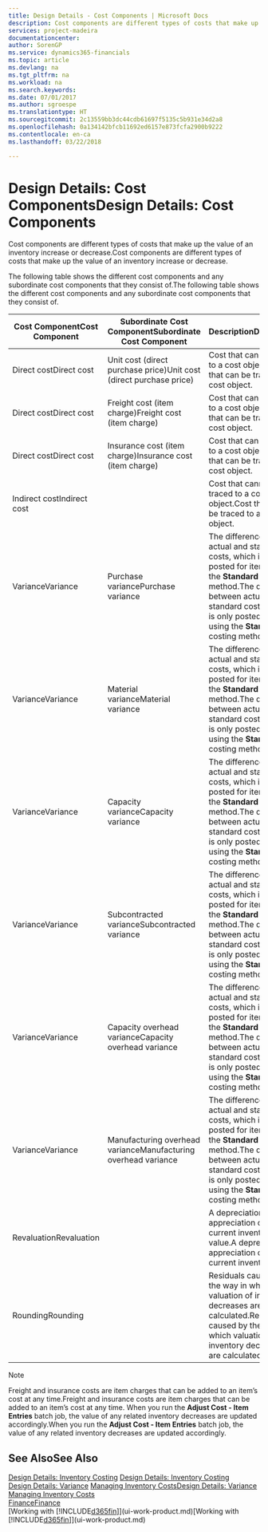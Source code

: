 ```yaml
---
title: Design Details - Cost Components | Microsoft Docs
description: Cost components are different types of costs that make up the value of an inventory increase or decrease.
services: project-madeira
documentationcenter: 
author: SorenGP
ms.service: dynamics365-financials
ms.topic: article
ms.devlang: na
ms.tgt_pltfrm: na
ms.workload: na
ms.search.keywords: 
ms.date: 07/01/2017
ms.author: sgroespe
ms.translationtype: HT
ms.sourcegitcommit: 2c13559bb3dc44cdb61697f5135c5b931e34d2a8
ms.openlocfilehash: 0a134142bfcb11692ed6157e873fcfa2900b9222
ms.contentlocale: en-ca
ms.lasthandoff: 03/22/2018

---
```

# <a name="design-details-cost-components"></a><span data-ttu-id="26a3b-103">Design Details: Cost Components</span><span class="sxs-lookup"><span data-stu-id="26a3b-103">Design Details: Cost Components</span></span>
<span data-ttu-id="26a3b-104">Cost components are different types of costs that make up the value of an inventory increase or decrease.</span><span class="sxs-lookup"><span data-stu-id="26a3b-104">Cost components are different types of costs that make up the value of an inventory increase or decrease.</span></span>  

 <span data-ttu-id="26a3b-105">The following table shows the different cost components and any subordinate cost components that they consist of.</span><span class="sxs-lookup"><span data-stu-id="26a3b-105">The following table shows the different cost components and any subordinate cost components that they consist of.</span></span>  

|<span data-ttu-id="26a3b-106">Cost Component</span><span class="sxs-lookup"><span data-stu-id="26a3b-106">Cost Component</span></span>|<span data-ttu-id="26a3b-107">Subordinate Cost Component</span><span class="sxs-lookup"><span data-stu-id="26a3b-107">Subordinate Cost Component</span></span>|<span data-ttu-id="26a3b-108">Description</span><span class="sxs-lookup"><span data-stu-id="26a3b-108">Description</span></span>|  
|--------------------|--------------------------------|---------------------------------------|  
|<span data-ttu-id="26a3b-109">Direct cost</span><span class="sxs-lookup"><span data-stu-id="26a3b-109">Direct cost</span></span>|<span data-ttu-id="26a3b-110">Unit cost (direct purchase price)</span><span class="sxs-lookup"><span data-stu-id="26a3b-110">Unit cost (direct purchase price)</span></span>|<span data-ttu-id="26a3b-111">Cost that can be traced to a cost object.</span><span class="sxs-lookup"><span data-stu-id="26a3b-111">Cost that can be traced to a cost object.</span></span>|  
|<span data-ttu-id="26a3b-112">Direct cost</span><span class="sxs-lookup"><span data-stu-id="26a3b-112">Direct cost</span></span>|<span data-ttu-id="26a3b-113">Freight cost (item charge)</span><span class="sxs-lookup"><span data-stu-id="26a3b-113">Freight cost (item charge)</span></span>|<span data-ttu-id="26a3b-114">Cost that can be traced to a cost object.</span><span class="sxs-lookup"><span data-stu-id="26a3b-114">Cost that can be traced to a cost object.</span></span>|  
|<span data-ttu-id="26a3b-115">Direct cost</span><span class="sxs-lookup"><span data-stu-id="26a3b-115">Direct cost</span></span>|<span data-ttu-id="26a3b-116">Insurance cost (item charge)</span><span class="sxs-lookup"><span data-stu-id="26a3b-116">Insurance cost (item charge)</span></span>|<span data-ttu-id="26a3b-117">Cost that can be traced to a cost object.</span><span class="sxs-lookup"><span data-stu-id="26a3b-117">Cost that can be traced to a cost object.</span></span>|  
|<span data-ttu-id="26a3b-118">Indirect cost</span><span class="sxs-lookup"><span data-stu-id="26a3b-118">Indirect cost</span></span>||<span data-ttu-id="26a3b-119">Cost that cannot be traced to a cost object.</span><span class="sxs-lookup"><span data-stu-id="26a3b-119">Cost that cannot be traced to a cost object.</span></span>|  
|<span data-ttu-id="26a3b-120">Variance</span><span class="sxs-lookup"><span data-stu-id="26a3b-120">Variance</span></span>|<span data-ttu-id="26a3b-121">Purchase variance</span><span class="sxs-lookup"><span data-stu-id="26a3b-121">Purchase variance</span></span>|<span data-ttu-id="26a3b-122">The difference between actual and standard costs, which is only posted for items using the **Standard** costing method.</span><span class="sxs-lookup"><span data-stu-id="26a3b-122">The difference between actual and standard costs, which is only posted for items using the **Standard** costing method.</span></span>|  
|<span data-ttu-id="26a3b-123">Variance</span><span class="sxs-lookup"><span data-stu-id="26a3b-123">Variance</span></span>|<span data-ttu-id="26a3b-124">Material variance</span><span class="sxs-lookup"><span data-stu-id="26a3b-124">Material variance</span></span>|<span data-ttu-id="26a3b-125">The difference between actual and standard costs, which is only posted for items using the **Standard** costing method.</span><span class="sxs-lookup"><span data-stu-id="26a3b-125">The difference between actual and standard costs, which is only posted for items using the **Standard** costing method.</span></span>|  
|<span data-ttu-id="26a3b-126">Variance</span><span class="sxs-lookup"><span data-stu-id="26a3b-126">Variance</span></span>|<span data-ttu-id="26a3b-127">Capacity variance</span><span class="sxs-lookup"><span data-stu-id="26a3b-127">Capacity variance</span></span>|<span data-ttu-id="26a3b-128">The difference between actual and standard costs, which is only posted for items using the **Standard** costing method.</span><span class="sxs-lookup"><span data-stu-id="26a3b-128">The difference between actual and standard costs, which is only posted for items using the **Standard** costing method.</span></span>|  
|<span data-ttu-id="26a3b-129">Variance</span><span class="sxs-lookup"><span data-stu-id="26a3b-129">Variance</span></span>|<span data-ttu-id="26a3b-130">Subcontracted variance</span><span class="sxs-lookup"><span data-stu-id="26a3b-130">Subcontracted variance</span></span>|<span data-ttu-id="26a3b-131">The difference between actual and standard costs, which is only posted for items using the **Standard** costing method.</span><span class="sxs-lookup"><span data-stu-id="26a3b-131">The difference between actual and standard costs, which is only posted for items using the **Standard** costing method.</span></span>|  
|<span data-ttu-id="26a3b-132">Variance</span><span class="sxs-lookup"><span data-stu-id="26a3b-132">Variance</span></span>|<span data-ttu-id="26a3b-133">Capacity overhead variance</span><span class="sxs-lookup"><span data-stu-id="26a3b-133">Capacity overhead variance</span></span>|<span data-ttu-id="26a3b-134">The difference between actual and standard costs, which is only posted for items using the **Standard** costing method.</span><span class="sxs-lookup"><span data-stu-id="26a3b-134">The difference between actual and standard costs, which is only posted for items using the **Standard** costing method.</span></span>|  
|<span data-ttu-id="26a3b-135">Variance</span><span class="sxs-lookup"><span data-stu-id="26a3b-135">Variance</span></span>|<span data-ttu-id="26a3b-136">Manufacturing overhead variance</span><span class="sxs-lookup"><span data-stu-id="26a3b-136">Manufacturing overhead variance</span></span>|<span data-ttu-id="26a3b-137">The difference between actual and standard costs, which is only posted for items using the **Standard** costing method.</span><span class="sxs-lookup"><span data-stu-id="26a3b-137">The difference between actual and standard costs, which is only posted for items using the **Standard** costing method.</span></span>|  
|<span data-ttu-id="26a3b-138">Revaluation</span><span class="sxs-lookup"><span data-stu-id="26a3b-138">Revaluation</span></span>||<span data-ttu-id="26a3b-139">A depreciation or appreciation of the current inventory value.</span><span class="sxs-lookup"><span data-stu-id="26a3b-139">A depreciation or appreciation of the current inventory value.</span></span>|  
|<span data-ttu-id="26a3b-140">Rounding</span><span class="sxs-lookup"><span data-stu-id="26a3b-140">Rounding</span></span>||<span data-ttu-id="26a3b-141">Residuals caused by the way in which valuation of inventory decreases are calculated.</span><span class="sxs-lookup"><span data-stu-id="26a3b-141">Residuals caused by the way in which valuation of inventory decreases are calculated.</span></span>|  

> [!NOTE]  
>  <span data-ttu-id="26a3b-142">Freight and insurance costs are item charges that can be added to an item’s cost at any time.</span><span class="sxs-lookup"><span data-stu-id="26a3b-142">Freight and insurance costs are item charges that can be added to an item’s cost at any time.</span></span> <span data-ttu-id="26a3b-143">When you run the **Adjust Cost - Item Entries** batch job, the value of any related inventory decreases are updated accordingly.</span><span class="sxs-lookup"><span data-stu-id="26a3b-143">When you run the **Adjust Cost - Item Entries** batch job, the value of any related inventory decreases are updated accordingly.</span></span>  

## <a name="see-also"></a><span data-ttu-id="26a3b-144">See Also</span><span class="sxs-lookup"><span data-stu-id="26a3b-144">See Also</span></span>  
 <span data-ttu-id="26a3b-145">[Design Details: Inventory Costing](design-details-inventory-costing.md) </span><span class="sxs-lookup"><span data-stu-id="26a3b-145">[Design Details: Inventory Costing](design-details-inventory-costing.md) </span></span>  
 <span data-ttu-id="26a3b-146">[Design Details: Variance](design-details-variance.md) [Managing Inventory Costs](finance-manage-inventory-costs.md)</span><span class="sxs-lookup"><span data-stu-id="26a3b-146">[Design Details: Variance](design-details-variance.md) [Managing Inventory Costs](finance-manage-inventory-costs.md)</span></span>  
 [<span data-ttu-id="26a3b-147">Finance</span><span class="sxs-lookup"><span data-stu-id="26a3b-147">Finance</span></span>](finance.md)  
 <span data-ttu-id="26a3b-148">[Working with [!INCLUDE[d365fin](includes/d365fin_md.md)]](ui-work-product.md)</span><span class="sxs-lookup"><span data-stu-id="26a3b-148">[Working with [!INCLUDE[d365fin](includes/d365fin_md.md)]](ui-work-product.md)</span></span>  

